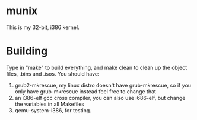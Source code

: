 # munix
This is my 32-bit, i386 kernel. 
# Building
Type in "make" to build everything, and make clean to clean up the object files, .bins and .isos. You should have:
1. grub2-mkrescue, my linux distro doesn't have grub-mkrescue, so if you only have grub-mkrescue instead feel free to change that
2. an i386-elf gcc cross compiler, you can also use i686-elf, but change the variables in all Makefiles
3. qemu-system-i386, for testing.
